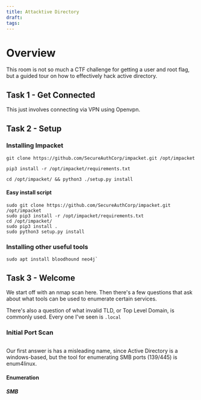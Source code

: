 ```yaml
---
title: Attacktive Directory
draft: 
tags:
---
```

# Overview

This room is not so much a CTF challenge for getting a user and root flag, but a guided tour on how to effectively hack active directory.

## Task 1 - Get Connected

This just involves connecting via VPN using Openvpn.

## Task 2 - Setup

### Installing Impacket
```
git clone https://github.com/SecureAuthCorp/impacket.git /opt/impacket
```

```
pip3 install -r /opt/impacket/requirements.txt
```

```
cd /opt/impacket/ && python3 ./setup.py install
```

#### Easy install script
```
sudo git clone https://github.com/SecureAuthCorp/impacket.git /opt/impacket
sudo pip3 install -r /opt/impacket/requirements.txt
cd /opt/impacket/ 
sudo pip3 install .
sudo python3 setup.py install
```

### Installing other useful tools
```
sudo apt install bloodhound neo4j`
```

## Task 3 - Welcome

We start off with an nmap scan here. Then there's a few questions that ask about what tools can be used to enumerate certain services. 

There's also a question of what invalid TLD, or Top Level Domain, is commonly used. Every one I've seen is `.local`

### Initial Port Scan
```

```

Our first answer is has a misleading name, since Active Directory is a windows-based, but the tool for enumerating SMB ports (139/445) is enum4linux.

#### Enumeration
##### SMB
```

```
